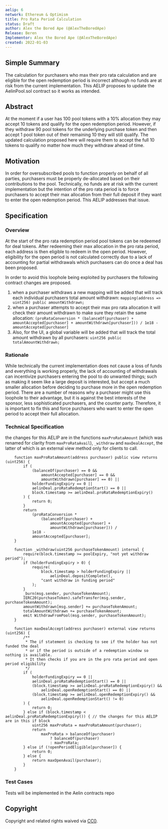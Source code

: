 ```yaml
---
aelip: 6
network: Ethereum & Optimism
title: Pro Rata Period Calculation
status: Draft
author: Alex the Bored Ape (@AlexTheBoredApe)
Release: Beren
Implementor: Alex the Bored Ape (@AlexTheBoredApe)
created: 2022-01-03
---
```


## Simple Summary

<!--"If you can't explain it simply, you don't understand it well enough." Simply describe the outcome the proposed changes intends to achieve. This should be non-technical and accessible to a casual community member.-->

The calculation for purchasers who max their pro rata calculation and are eligible for the open redemption period is incorrect although no funds are at risk from the current implementation. This AELIP proposes to update the AelinPool.sol contract so it works as intended.

## Abstract

<!--A short (~200 word) description of the proposed change, the abstract should clearly describe the proposed change. This is what *will* be done if the AELIP is implemented, not *why* it should be done or *how* it will be done. If the AELIP proposes deploying a new contract, write, "we propose to deploy a new contract that will do x".-->

At the moment if a user has 100 pool tokens with a 10% allocation they may accept 10 tokens and qualify for the open redemption period. However, if they withdraw 90 pool tokens for the underlying purchase token and then accept 1 pool token out of their remaining 10 they will still qualify. The updated calculation proposed here will require them to accept the full 10 tokens to qualify no matter how much they withdraw ahead of time.

## Motivation

<!--This is the problem statement. This is the *why* of the AELIP. It should clearly explain *why* the current state of the protocol is inadequate.  It is critical that you explain *why* the change is needed, if the AELIP proposes changing how something is calculated, you must address *why* the current calculation is inaccurate or wrong. This is not the place to describe how the AELIP will address the issue!-->

In order for oversubscribed pools to function properly on behalf of all parties, purchasers must be properly de-allocated based on their contributions to the pool. Technically, no funds are at risk with the current implementation but the intention of the pro rata period is to force purchasers to accept their max allocation from their full deposit if they want to enter the open redemption period. This AELIP addresses that issue.

## Specification

<!--The specification should describe the syntax and semantics of any new feature, there are five sections
1. Overview
2. Rationale
3. Technical Specification
4. Test Cases
5. Configurable Values
-->

### Overview

<!--This is a high-level overview of *how* the AELIP will solve the problem. The overview should clearly describe how the new feature will be implemented.-->

At the start of the pro rata redemption period pool tokens can be redeemed for deal tokens. After redeeming their max allocation in the pro rata period, each address is then eligible to redeem in the open period. However, eligibility for the open period is not calculated correctly due to a lack of accounting for partial withdrawals which purchasers can do once a deal has been proposed.

In order to avoid this loophole being exploited by purchasers the following contract changes are proposed.

1. when a purchaser withdraws a new mapping will be added that will track each individual purchasers total amount withdrawn: `mapping(address => uint256) public amountWithdrawn;`
2. when a purchaser attempts to accept their max pro rata allocation it will check their amount withdrawn to make sure they retain the same allocation: `(proRataConversion * (balanceOf(purchaser) + amountAccepted[purchaser] + amountWithdrawn[purchaser])) / 1e18 - amountAccepted[purchaser]`
3. Also, for the UI, a global variable will be added that will track the total amount withdrawn by all purchasers: `uint256 public totalAmountWithdrawn;`

### Rationale

<!--This is where you explain the reasoning behind how you propose to solve the problem. Why did you propose to implement the change in this way, what were the considerations and trade-offs. The rationale fleshes out what motivated the design and why particular design decisions were made. It should describe alternate designs that were considered and related work. The rationale may also provide evidence of consensus within the community, and should discuss important objections or concerns raised during discussion.-->

While technically the current implementation does not cause a loss of funds and everything is working properly, the lack of accounting of withdrawals can incentivize purchasers entering the pool to do unwanted things; such as making it seem like a large deposit is interested, but accept a much smaller allocation before deciding to purchase more in the open redemption period. There are a number of reasons why a purchaser might use this loophole to their advantage, but it is against the best interests of the sponsor, less sophisticated purchasers, and the counter party. Therefore, it is important to fix this and force purchasers who want to enter the open period to accept their full allocation.

### Technical Specification

<!--The technical specification should outline the public API of the changes proposed. That is, changes to any of the interfaces Synthetix currently exposes or the creations of new ones.-->

the changes for this AELIP are in the functions `maxProRataAmount` (which was renamed for clarity from `maxProRataAvail`), `_withdraw` and `maxDealAccept`, the latter of which is an external view method only for clients to call.

```
    function maxProRataAmount(address purchaser) public view returns (uint256) {
        if (
            (balanceOf(purchaser) == 0 &&
                amountAccepted[purchaser] == 0 &&
                amountWithdrawn[purchaser] == 0) ||
            holderFundingExpiry == 0 ||
            aelinDeal.proRataRedemptionStart() == 0 ||
            block.timestamp >= aelinDeal.proRataRedemptionExpiry()
        ) {
            return 0;
        }
        return
            (proRataConversion *
                (balanceOf(purchaser) +
                    amountAccepted[purchaser] +
                    amountWithdrawn[purchaser])) /
            1e18 -
            amountAccepted[purchaser];
    }
```

```
    function _withdraw(uint256 purchaseTokenAmount) internal {
        require(block.timestamp >= poolExpiry, "not yet withdraw period");
        if (holderFundingExpiry > 0) {
            require(
                block.timestamp > holderFundingExpiry ||
                    aelinDeal.depositComplete(),
                "cant withdraw in funding period"
            );
        }
        _burn(msg.sender, purchaseTokenAmount);
        IERC20(purchaseToken).safeTransfer(msg.sender, purchaseTokenAmount);
        amountWithdrawn[msg.sender] += purchaseTokenAmount;
        totalAmountWithdrawn += purchaseTokenAmount;
        emit WithdrawFromPool(msg.sender, purchaseTokenAmount);
    }
```

```
    function maxDealAccept(address purchaser) external view returns (uint256) {
        /**
         * The if statement is checking to see if the holder has not funded the deal
         * or if the period is outside of a redemption window so nothing is available.
         * It then checks if you are in the pro rata period and open period eligibility
         */
        if (
            holderFundingExpiry == 0 ||
            aelinDeal.proRataRedemptionStart() == 0 ||
            (block.timestamp >= aelinDeal.proRataRedemptionExpiry() &&
                aelinDeal.openRedemptionStart() == 0) ||
            (block.timestamp >= aelinDeal.openRedemptionExpiry() &&
                aelinDeal.openRedemptionStart() != 0)
        ) {
            return 0;
        } else if (block.timestamp < aelinDeal.proRataRedemptionExpiry()) { // the changes for this AELIP are in this if block
            uint256 maxProRata = maxProRataAmount(purchaser);
            return
                maxProRata > balanceOf(purchaser)
                    ? balanceOf(purchaser)
                    : maxProRata;
        } else if (!openPeriodEligible[purchaser]) {
            return 0;
        } else {
            return maxOpenAvail(purchaser);
        }
    }
```

### Test Cases

<!--Test cases for an implementation are mandatory for AELIPs but can be included with the implementation..-->

Tests will be implemented in the Aelin contracts repo

## Copyright

Copyright and related rights waived via [CC0](https://creativecommons.org/publicdomain/zero/1.0/).
